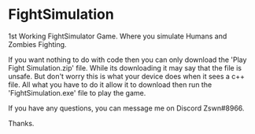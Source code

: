 # FightSimulation
1st Working FightSimulator Game. Where you simulate Humans and Zombies Fighting.

If you want nothing to do with code then you can only download the 'Play Fight Simulation.zip' file. While its downloading it may say that the file is unsafe. But don't worry this is what your device does when it sees a c++ file. All what you have to do it allow it to download then run the 'FightSimulation.exe' file to play the game.

If you have any questions, you can message me on Discord Zswn#8966.

Thanks.
